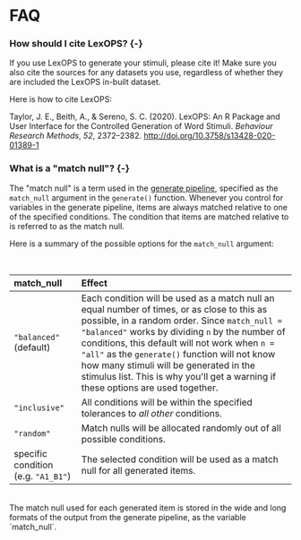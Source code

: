 # FAQ

### How should I cite LexOPS? {-}

If you use LexOPS to generate your stimuli, please cite it! Make sure you also cite the sources for any datasets you use, regardless of whether they are included the LexOPS in-built dataset.

Here is how to cite LexOPS:

<div class="cite">
<p>Taylor, J. E., Beith, A., &amp; Sereno, S. C. (2020). LexOPS: An R Package and User Interface for the Controlled Generation of Word Stimuli. <i>Behaviour Research Methods</i>, <i>52</i>, 2372–2382. <a href="http://doi.org/10.3758/s13428-020-01389-1" class="uri">http://doi.org/10.3758/s13428-020-01389-1</a></p>
</div>

### What is a "match null"? {-}

The "match null" is a term used in the [generate pipeline](the-generate-pipeline.html), specified as the `match_null` argument in the `generate()` function. Whenever you control for variables in the generate pipeline, items are always matched relative to one of the specified conditions. The condition that items are matched relative to is referred to as the match null.

Here is a summary of the possible options for the `match_null` argument:

<br>

|match_null                          |Effect                                                                                                                                                                                                                                                                                                                                                                                                                            |
|:-----------------------------------|:---------------------------------------------------------------------------------------------------------------------------------------------------------------------------------------------------------------------------------------------------------------------------------------------------------------------------------------------------------------------------------------------------------------------------------|
|`"balanced"` (default)              |Each condition will be used as a match null an equal number of times, or as close to this as possible, in a random order. Since `match_null = "balanced"` works by dividing `n` by the number of conditions, this default will not work when `n = "all"` as the `generate()` function will not know how many stimuli will be generated in the stimulus list. This is why you'll get a warning if these options are used together. |
|`"inclusive"`                       |All conditions will be within the specified tolerances to *all other* conditions.                                                                                                                                                                                                                                                                                                                                                 |
|`"random"`                          |Match nulls will be allocated randomly out of all possible conditions.                                                                                                                                                                                                                                                                                                                                                            |
|specific condition (e.g. `"A1_B1"`) |The selected condition will be used as a match null for all generated items.                                                                                                                                                                                                                                                                                                                                                      |

<br>
The match null used for each generated item is stored in the wide and long formats of the output from the generate pipeline, as the variable `match_null`.
